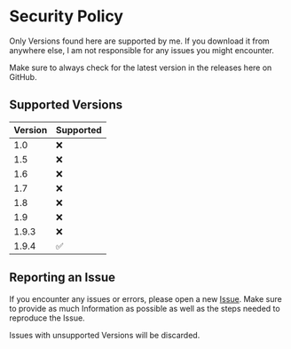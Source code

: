 # Security Policy

Only Versions found here are supported by me. If you download it from anywhere else, I am not responsible for any issues you might encounter.

Make sure to always check for the latest version in the releases here on GitHub.

## Supported Versions

| Version | Supported          |
| ------- | ------------------ |
| 1.0     | :x:                |
| 1.5     | :x:                |
| 1.6     | :x:                |
| 1.7     | :x:                |
| 1.8     | :x:                |
| 1.9     | :x:                |
| 1.9.3   | :x:                |
| 1.9.4   | :white_check_mark: |

## Reporting an Issue

If you encounter any issues or errors, please open a new [Issue](https://github.com/Julexar/Mir4-Bot/issues). 
Make sure to provide as much Information as possible as well as the steps needed to reproduce the Issue.

Issues with unsupported Versions will be discarded.
